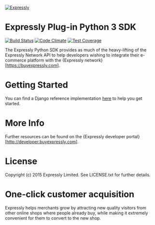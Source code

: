 [![Expressly](https://buyexpressly.com/assets/img/expressly-logo-sm-gray.png)](https://buyexpressly.com)

# Expressly Plug-in Python 3 SDK

[![Build Status](https://api.travis-ci.org/expressly/expressly-plugin-sdk-python3-core.png)](https://travis-ci.org/expressly/expressly-plugin-sdk-python3-core)
[![Code Climate](https://codeclimate.com/github/expressly/expressly-plugin-sdk-python3-core/badges/gpa.svg)](https://codeclimate.com/github/expressly/expressly-plugin-sdk-python3-core)
[![Test Coverage](https://codeclimate.com/github/expressly/expressly-plugin-sdk-python3-core/badges/coverage.svg)](https://codeclimate.com/github/expressly/expressly-plugin-sdk-python3-core/coverage)

The Expressly Python SDK provides as much of the heavy-lifting of the Expressly Network API to help developers wishing to
integrate their e-commerce platform with the {Expressly network}[https://buyexpressly.com].

# Getting Started

You can find a Django reference implementation [here](https://github.com/expressly/expressly-plugin-django-reference-implementation)
to help you get started.

# More Info

Further resources can be found on the {Expressly developer portal}[http://developer.buyexpressly.com].

# License

Copyright (c) 2015 Expressly Limited. See LICENSE.txt for further details.

# One-click customer acquisition

Expressly helps merchants grow by attracting new quality visitors from other online shops where people already buy,
while making it extremely convenient for them to convert to the new shop.

